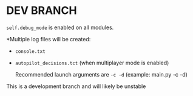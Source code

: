 # DEV BRANCH

`self.debug_mode` is enabled on all modules. 

*Multiple log files will be created:

* `console.txt`
* `autopilot_decisions.tct` (when multiplayer mode is enabled)

  Recommended launch arguments are `-c -d`   (example:  main.py -c -d)

This is a development branch and will likely be unstable
